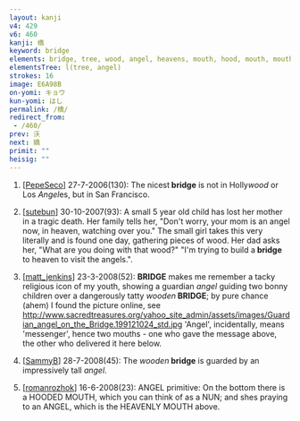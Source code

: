 ```yaml
---
layout: kanji
v4: 429
v6: 460
kanji: 橋
keyword: bridge
elements: bridge, tree, wood, angel, heavens, mouth, hood, mouth, mouth2
elementsTree: l(tree, angel)
strokes: 16
image: E6A98B
on-yomi: キョウ
kun-yomi: はし
permalink: /橋/
redirect_from:
 - /460/
prev: 沃
next: 嬌
primit: ""
heisig: ""
---
```


1) [<a href="http://kanji.koohii.com/profile/PepeSeco">PepeSeco</a>] 27-7-2006(130): The nicest<strong> bridge</strong> is not in Holly<em>wood</em> or Los <em>Angel</em>es, but in San Francisco.

2) [<a href="http://kanji.koohii.com/profile/sutebun">sutebun</a>] 30-10-2007(93): A small 5 year old child has lost her mother in a tragic death. Her family tells her, &quot;Don&#039;t worry, your mom is an angel now, in heaven, watching over you.&quot; The small girl takes this very literally and is found one day, gathering pieces of wood. Her dad asks her, &quot;What are you doing with that wood?&quot; &quot;I&#039;m trying to build a<strong> bridge</strong> to heaven to visit the angels.&quot;.

3) [<a href="http://kanji.koohii.com/profile/matt_jenkins">matt_jenkins</a>] 23-3-2008(52): <strong>BRIDGE</strong> makes me remember a tacky religious icon of my youth, showing a guardian <em>angel</em> guiding two bonny children over a dangerously tatty <em>wooden</em><strong> BRIDGE</strong>; by pure chance (ahem) I found the picture online, see <a href="http://www.sacredtreasures.org/yahoo_site_admin/assets/images/Guardian_angel_on_the_Bridge.199121024_std.jpg">http://www.sacredtreasures.org/yahoo_site_admin/assets/images/Guardian_angel_on_the_Bridge.199121024_std.jpg</a> &#039;Angel&#039;, incidentally, means &#039;messenger&#039;, hence two mouths - one who gave the message above, the other who delivered it here below.

4) [<a href="http://kanji.koohii.com/profile/SammyB">SammyB</a>] 28-7-2008(45): The <em>wooden</em><strong> bridge</strong> is guarded by an impressively tall <em>angel</em>.

5) [<a href="http://kanji.koohii.com/profile/romanrozhok">romanrozhok</a>] 16-6-2008(23): ANGEL primitive: On the bottom there is a HOODED MOUTH, which you can think of as a NUN; and shes praying to an ANGEL, which is the HEAVENLY MOUTH above.

